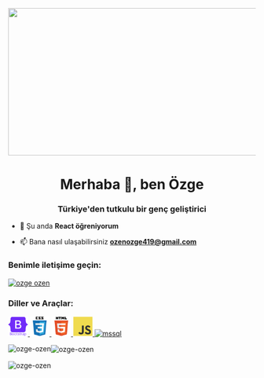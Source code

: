


<div style="text-align: center;">
    <img src="https://media1.giphy.com/media/v1.Y2lkPTc5MGI3NjExeHk1ampnZXM0YXpkNm1hMzRwZDJxemhhNmlnYmlzeGlwNmVzajFsMiZlcD12MV9pbnRlcm5hbF9naWZfYnlfaWQmY3Q9Zw/L1R1tvI9svkIWwpVYr/giphy.webp" width="800" height="300">
    <h1>Merhaba 👋, ben Özge</h1>
    <h3>Türkiye'den tutkulu bir genç geliştirici</h3>
</div>

- 🌱 Şu anda **React öğreniyorum**

- 📫 Bana nasıl ulaşabilirsiniz **ozenozge419@gmail.com**

<h3 align="left">Benimle iletişime geçin:</h3>
<p align="left">
<a href="https://linkedin.com/in/ozge ozen" target="blank"><img align="center" src="https://raw.githubusercontent.com/rahuldkjain/github-profile-readme-generator/master/src/images/icons/Social/linked-in-alt.svg" alt="ozge ozen" height="30" width="40" /></a> </p>


<h3 align="left">Diller ve Araçlar:</h3>
<p align="left"> <a href="https://getbootstrap.com" target="_blank" rel="noreferrer"> <img src="https://raw.githubusercontent.com/devicons/devicon/master/icons/bootstrap/bootstrap-plain-wordmark.svg" alt="bootstrap" width="40" height="40"/> </a> <a href="https://www.w3schools.com/css/" target="_blank" rel="noreferrer"> <img src="https://raw.githubusercontent.com/devicons/devicon/master/icons/css3/css3-original-wordmark.svg" alt="css3" width="40" height="40"/> </a> <a href="https://www.w3.org/html/" target="_blank" rel="noreferrer"> <img src="https://raw.githubusercontent.com/devicons/devicon/master/icons/html5/html5-original-wordmark.svg" alt="html5" width="40" height="40"/> </a> <a href="https://developer.mozilla.org/tr-TR/docs/Web/JavaScript" target="_blank" rel="noreferrer"> <img src="https://raw.githubusercontent.com/devicons/devicon/master/icons/javascript/javascript-original.svg" alt="javascript" width="40" height="40"/> </a> <a href="https://www.microsoft.com/tr-TR/sql-server" target="_blank" rel="noreferrer"> <img src="https://www.svgrepo.com/show/303229/microsoft-sql-server-logo.svg" alt="mssql" width="40" height="40"/> </a> </p>

<p><img align="left" src="https://github-readme-stats.vercel.app/api/top-langs?username=ozge-ozen&show_icons=true&locale=tr&layout=compact" alt="ozge-ozen" /></p>

<p> <img align="center" src="https://github-readme-stats.vercel.app/api?username=ozge-ozen&show_icons=true&locale=en" alt = "ozge-ozen" /></p>

<p><img align = "center" src = "https://github-readme- strip-stats.herokuapp.com/?user=ozge-ozen&" alt="ozge-ozen" /></p>
